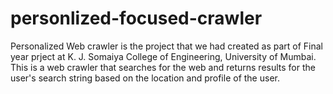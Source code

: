 # personlized-focused-crawler
Personalized Web crawler is the project that we had created as part of Final year prject at K. J. Somaiya College of Engineering, University of Mumbai.
This is a web crawler that searches for the web and returns results for the user's search string based on the location and profile of the user.
